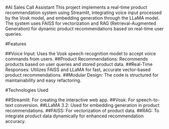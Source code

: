 #AI Sales Call Assistant
This project implements a real-time product recommendation system using Streamlit, integrating voice input processed by the Vosk model, and embedding generation through the LLaMA model. The system uses FAISS for vectorization and RAG (Retrieval-Augmented Generation) for dynamic product recommendations based on real-time user queries.


#Features

##Voice Input: Uses the Vosk speech recognition model to accept voice commands from users.
##Product Recommendations: Recommends products based on user queries and stored product data.
##Real-Time Responses: Utilizes FAISS and LLaMA for fast, accurate vector-based product recommendations.
##Modular Design: The code is structured for maintainability and easy refactoring.


#Technologies Used

##Streamlit: For creating the interactive web app.
##Vosk: For speech-to-text conversion.
##LLaMA 3.2: Used for embedding generation in product recommendations.
##FAISS: For vectorization of product data.
##RAG: To integrate product data dynamically for enhanced recommendation accuracy.
